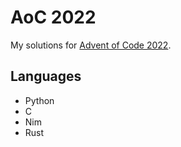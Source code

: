 # AoC 2022

My solutions for [Advent of Code 2022](https://adventofcode.com/2022).

## Languages
- Python
- C
- Nim
- Rust
